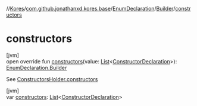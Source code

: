 //[Kores](../../../../index.md)/[com.github.jonathanxd.kores.base](../../index.md)/[EnumDeclaration](../index.md)/[Builder](index.md)/[constructors](constructors.md)

# constructors

[jvm]\
open override fun [constructors](constructors.md)(value: [List](https://kotlinlang.org/api/latest/jvm/stdlib/kotlin.collections/-list/index.html)<[ConstructorDeclaration](../../-constructor-declaration/index.md)>): [EnumDeclaration.Builder](index.md)

See [ConstructorsHolder.constructors](../../-constructors-holder/constructors.md)

[jvm]\
var [constructors](constructors.md): [List](https://kotlinlang.org/api/latest/jvm/stdlib/kotlin.collections/-list/index.html)<[ConstructorDeclaration](../../-constructor-declaration/index.md)>
